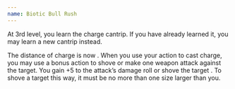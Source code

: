 ```yaml
---
name: Biotic Bull Rush
---
```

At 3rd level, you learn the charge cantrip. If you have already learned it, you may learn a new cantrip instead.

The distance of charge is now <me-distance length="50" />. When you use your action to cast charge, you may use a bonus action to shove or make one
weapon attack against the target. You gain +5 to the attack’s damage roll or shove the target <me-distance length="15" />. To shove a target this
way, it must be no more than one size larger than you.
